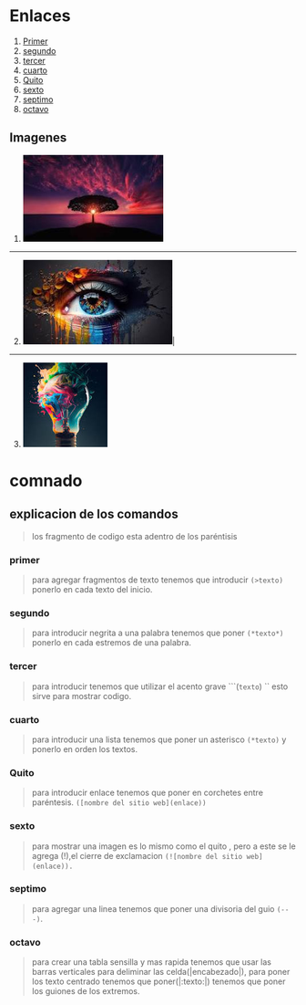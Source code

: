 # Enlaces

1. [Primer](#primer)
2. [segundo](#segundo)
3. [tercer](#tercer)
4. [cuarto](#cuarto)
5. [Quito](#quito)
6. [sexto](#sexto)
7. [septimo](#septimo)
8. [octavo](#octavo)


## Imagenes

 1. ![img](imagen/images.1.jfif)
---
 2. ![img](imagen/imagen2.jfif)|
---
 3. ![img](imagen/imagen3.jfif)










# comnado 
## explicacion de los comandos
>los fragmento  de codigo esta adentro de los paréntisis
### primer 
> para agregar fragmentos de texto tenemos que introducir `(>texto)` ponerlo en cada texto  del inicio. 
 ### segundo  
> para introducir negrita a una palabra tenemos que poner `(*texto*)` ponerlo en cada estremos de una palabra. 
### tercer  
> para introducir  tenemos que utilizar el acento grave ```(`texto`) `` esto sirve para mostrar  codigo. 
 ### cuarto 
> para introducir una lista tenemos que poner un asterisco `(*texto)` y ponerlo en orden los textos. 
 ### Quito 
>   para introducir enlace tenemos que poner en corchetes entre paréntesis. `([nombre del sitio web](enlace))`
 ### sexto 
> para mostrar una imagen es lo mismo como el quito , pero a este se le agrega (!),el cierre de exclamacion `(![nombre del sitio web](enlace)). `
### septimo  
> para agregar una linea tenemos que poner una divisoria del guio `(---)`. 
### octavo  
> para crear una tabla sensilla y mas rapida tenemos que usar las barras verticales para deliminar las celda(|encabezado|), para poner los texto centrado tenemos que poner(|:texto:|) tenemos que poner los guiones de los extremos. 


